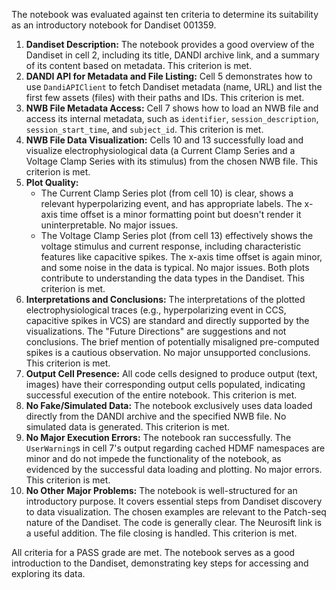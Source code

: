 The notebook was evaluated against ten criteria to determine its suitability as an introductory notebook for Dandiset 001359.

1.  **Dandiset Description:** The notebook provides a good overview of the Dandiset in cell 2, including its title, DANDI archive link, and a summary of its content based on metadata. This criterion is met.
2.  **DANDI API for Metadata and File Listing:** Cell 5 demonstrates how to use `DandiAPIClient` to fetch Dandiset metadata (name, URL) and list the first few assets (files) with their paths and IDs. This criterion is met.
3.  **NWB File Metadata Access:** Cell 7 shows how to load an NWB file and access its internal metadata, such as `identifier`, `session_description`, `session_start_time`, and `subject_id`. This criterion is met.
4.  **NWB File Data Visualization:** Cells 10 and 13 successfully load and visualize electrophysiological data (a Current Clamp Series and a Voltage Clamp Series with its stimulus) from the chosen NWB file. This criterion is met.
5.  **Plot Quality:**
    *   The Current Clamp Series plot (from cell 10) is clear, shows a relevant hyperpolarizing event, and has appropriate labels. The x-axis time offset is a minor formatting point but doesn't render it uninterpretable. No major issues.
    *   The Voltage Clamp Series plot (from cell 13) effectively shows the voltage stimulus and current response, including characteristic features like capacitive spikes. The x-axis time offset is again minor, and some noise in the data is typical. No major issues.
    Both plots contribute to understanding the data types in the Dandiset. This criterion is met.
6.  **Interpretations and Conclusions:** The interpretations of the plotted electrophysiological traces (e.g., hyperpolarizing event in CCS, capacitive spikes in VCS) are standard and directly supported by the visualizations. The "Future Directions" are suggestions and not conclusions. The brief mention of potentially misaligned pre-computed spikes is a cautious observation. No major unsupported conclusions. This criterion is met.
7.  **Output Cell Presence:** All code cells designed to produce output (text, images) have their corresponding output cells populated, indicating successful execution of the entire notebook. This criterion is met.
8.  **No Fake/Simulated Data:** The notebook exclusively uses data loaded directly from the DANDI archive and the specified NWB file. No simulated data is generated. This criterion is met.
9.  **No Major Execution Errors:** The notebook ran successfully. The `UserWarning`s in cell 7's output regarding cached HDMF namespaces are minor and do not impede the functionality of the notebook, as evidenced by the successful data loading and plotting. No major errors. This criterion is met.
10. **No Other Major Problems:** The notebook is well-structured for an introductory purpose. It covers essential steps from Dandiset discovery to data visualization. The chosen examples are relevant to the Patch-seq nature of the Dandiset. The code is generally clear. The Neurosift link is a useful addition. The file closing is handled. This criterion is met.

All criteria for a PASS grade are met. The notebook serves as a good introduction to the Dandiset, demonstrating key steps for accessing and exploring its data.